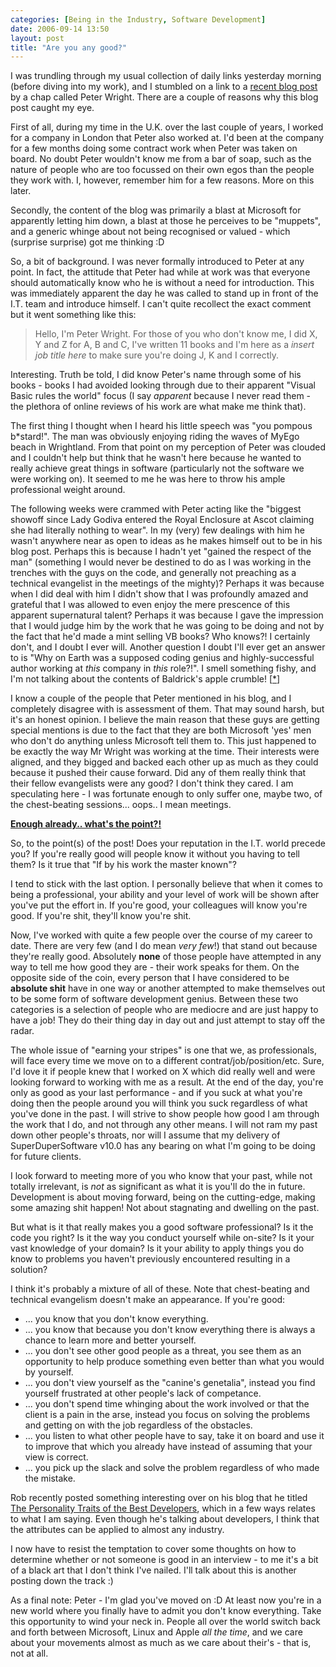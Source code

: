 ```yaml
---
categories: [Being in the Industry, Software Development]
date: 2006-09-14 13:50
layout: post
title: "Are you any good?"
---
```

I was trundling through my usual collection of daily links yesterday morning (before diving into my work), and I stumbled on a link to a <a href="http://peterwright.blogspot.com/2006/09/good-bye-microsoft-pete-has-now-left.html" target="_blank" title=" Strange new worlds, and programming languages...">recent blog post</a> by a chap called Peter Wright. There are a couple of reasons why this blog post caught my eye.

First of all, during my time in the U.K. over the last couple of years, I worked for a company in London that Peter also worked at. I'd been at the company for a few months doing some contract work when Peter was taken on board. No doubt Peter wouldn't know me from a bar of soap, such as the nature of people who are too focussed on their own egos than the people they work with. I, however, remember him for a few reasons. More on this later.

Secondly, the content of the blog was primarily a blast at Microsoft for apparently letting him down, a blast at those he perceives to be "muppets", and a generic whinge about not being recognised or valued - which (surprise surprise) got me thinking :D

So, a bit of background. I was never formally introduced to Peter at any point. In fact, the attitude that Peter had while at work was that everyone should automatically know who he is without a need for introduction. This was immediately apparent the day he was called to stand up in front of the I.T. team and introduce himself.  I can't quite recollect the exact comment but it went something like this:<blockquote>Hello, I'm Peter Wright.  For those of you who don't know me, I did X, Y and Z for A, B and C, I've written 11 books and I'm here as a *insert job title here* to make sure you're doing J, K and I correctly.</blockquote>Interesting. Truth be told, I did know Peter's name through some of his books - books I had avoided looking through due to their apparent "Visual Basic rules the world" focus (I say <em>apparent</em> because I never read them - the plethora of online reviews of his work are what make me think that).

The first thing I thought when I heard his little speech was "you pompous b*stard!". The man was obviously enjoying riding the waves of MyEgo beach in Wrightland. From that point on my perception of Peter was clouded and I couldn't help but think that he wasn't here because he wanted to really achieve great things in software (particularly not the software we were working on). It seemed to me he was here to throw his ample professional weight around.

The following weeks were crammed with Peter acting like the "biggest showoff since Lady Godiva entered the Royal Enclosure at Ascot claiming she had literally nothing to wear". In my (very) few dealings with him he wasn't anywhere near as open to ideas as he makes himself out to be in his blog post. Perhaps this is because I hadn't yet "gained the respect of the man" (something I would never be destined to do as I was working in the trenches with the guys on the code, and generally not preaching as a technical evangelist in the meetings of the mighty)? Perhaps it was because when I did deal with him I didn't show that I was profoundly amazed and grateful that I was allowed to even enjoy the mere prescence of this apparent supernatural talent? Perhaps it was because I gave the impression that I would judge him by the work that he was going to be doing and not by the fact that he'd made a mint selling VB books? Who knows?! I certainly don't, and I doubt I ever will. Another question I doubt I'll ever get an answer to is "Why on Earth was a supposed coding genius and highly-successful author working at <em>this</em> company in <em>this</em> role?!". I smell something fishy, and I'm not talking about the contents of Baldrick's apple crumble! [<a href="http://www.imdb.com/title/tt0758160/quotes" title="I've always loved this Blackadder quote" target="_blank">*</a>]

I know a couple of the people that Peter mentioned in his blog, and I completely disagree with is assessment of them. That may sound harsh, but it's an honest opinion. I believe the main reason that these guys are getting special mentions is due to the fact that they are both Microsoft 'yes' men who don't do anything unless Microsoft tell them to. This just happened to be exactly the way Mr Wright was working at the time. Their interests were aligned, and they bigged and backed each other up as much as they could because it pushed their cause forward. Did any of them really think that their fellow evangelists were any good? I don't think they cared. I am speculating here - I was fortunate enough to only suffer one, maybe two, of the chest-beating sessions... oops.. I mean meetings.

<strong><u>Enough already.. what's the point?!</u></strong>

So, to the point(s) of the post! Does your reputation in the I.T. world precede you? If you're really good will people know it without you having to tell them? Is it true that "If by his work the master known"?

I tend to stick with the last option. I personally believe that when it comes to being a professional, your ability and your level of work will be shown after you've put the effort in. If you're good, your colleagues will know you're good. If you're shit, they'll know you're shit.

Now, I've worked with quite a few people over the course of my career to date. There are very few (and I do mean <em>very few</em>!) that stand out because they're really good. Absolutely <strong>none</strong> of those people have attempted in any way to tell me how good they are - their work speaks for them. On the opposite side of the coin, every person that I have considered to be <strong>absolute shit</strong> have in one way or another attempted to make themselves out to be some form of software development genius. Between these two categories is a selection of people who are mediocre and are just happy to have a job! They do their thing day in day out and just attempt to stay off the radar.

The whole issue of "earning your stripes" is one that we, as professionals, will face every time we move on to a different contrat/job/position/etc. Sure, I'd love it if people knew that I worked on X which did really well and were looking forward to working with me as a result. At the end of the day, you're only as good as your last performance - and if you suck at what you're doing then the people around you will think you suck regardless of what you've done in the past. I will strive to show people how good I am through the work that I do, and not through any other means. I will not ram my past down other people's throats, nor will I assume that my delivery of SuperDuperSoftware v10.0 has any bearing on what I'm going to be doing for future clients.

I look forward to meeting more of you who know that your past, while not totally irrelevant, is <em>not</em> as significant as what it is you'll do the in future. Development is about moving forward, being on the cutting-edge, making some amazing shit happen! Not about stagnating and dwelling on the past.

But what is it that really makes you a good software professional? Is it the code you right? Is it the way you conduct yourself while on-site? Is it your vast knowledge of your domain? Is it your ability to apply things you do know to problems you haven't previously encountered resulting in a solution?

I think it's probably a mixture of all of these. Note that chest-beating and technical evangelism doesn't make an appearance. If you're good:<ul>
<li>... you know that you don't know everything.</li>
<li>... you know that because you don't know everything there is always a chance to learn more and better yourself.</li>
<li>... you don't see other good people as a threat, you see them as an opportunity to help produce something even better than what you would by yourself.</li>
<li>... you don't view yourself as the "canine's genetalia", instead you find yourself frustrated at other people's lack of competance.</li>
<li>... you don't spend time whinging about the work involved or that the client is a pain in the arse, instead you focus on solving the problems and getting on with the job regardless of the obstacles.</li>
<li>... you listen to what other people have to say, take it on board and use it to improve that which you already have instead of assuming that your view is correct.</li>
<li>... you pick up the slack and solve the problem regardless of who made the mistake.</li></ul>Rob recently posted something interesting over on his blog that he titled <a href="http://www.softwarebyrob.com/articles/Personality_Traits_of_the_Best_Software_Developers.aspx" title="The Personality Traits of the Best Developers" target="_blank">The Personality Traits of the Best Developers</a>, which in a few ways relates to what I am saying.  Even though he's talking about developers, I think that the attributes can be applied to almost any industry.

I now have to resist the temptation to cover some thoughts on how to determine whether or not someone is good in an interview - to me it's a bit of a black art that I don't think I've nailed. I'll talk about this is another posting down the track :)

As a final note: Peter - I'm glad you've moved on :D At least now you're in a new world where you finally have to admit you don't know everything. Take this opportunity to wind your neck in. People all over the world switch back and forth between Microsoft, Linux and Apple <em>all the time</em>, and we care about your movements almost as much as we care about their's - that is, not at all.
